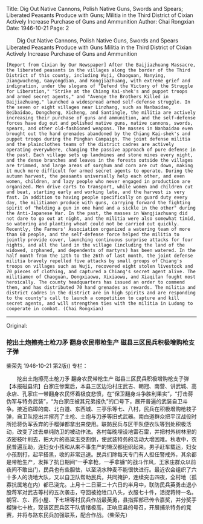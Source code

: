 Title: Dig Out Native Cannons, Polish Native Guns, Swords and Spears; Liberated Peasants Produce with Guns; Militia in the Third District of Cixian Actively Increase Purchase of Guns and Ammunition
Author: Chai Rongxian
Date: 1946-10-21
Page: 2

　　Dig Out Native Cannons, Polish Native Guns, Swords and Spears
    Liberated Peasants Produce with Guns
    Militia in the Third District of Cixian Actively Increase Purchase of Guns and Ammunition

    [Report from Cixian by Our Newspaper] After the Baijiazhuang Massacre, the liberated peasants in the villages along the border of the Third District of this county, including Wuji, Chaoguan, Nanying, Jiangwucheng, Gaoyongdian, and Kongjiazhuang, with extreme grief and indignation, under the slogans of "Defend the Victory of the Struggle for Liberation," "Strike at the Chiang Kai-shek's and puppet troops and armed secret agents," and "Avenge the Brothers Killed in Baijiazhuang," launched a widespread armed self-defense struggle. In the seven or eight villages near Linzhang, such as Nanbaidao, Beibaidao, Dongcheng, Xicheng, and Santingle, the militia are actively increasing their purchase of guns and ammunition, and the self-defense forces have dug out and polished native guns, native cannons, swords, spears, and other old-fashioned weapons. The masses in Nanbaidao even brought out the hand grenades abandoned by the Chiang Kai-shek's and puppet troops during the Pinghan Campaign. The joint defense militia and the plainclothes teams of the district cadres are actively operating everywhere, changing the passive approach of pure defense in the past. Each village sets up landmines and stone mines every night, and the dense branches and leaves in the forests outside the villages are trimmed, and large areas of sorghum and corn are cut down, making it much more difficult for armed secret agents to operate. During the autumn harvest, the peasants universally help each other, and even women, children, and lazy people who never engaged in production are organized. Men drive carts to transport, while women and children cut and beat, starting early and working late, and the harvest is very fast. In addition to having people specifically on guard duty every day, the militiamen produce with guns, carrying forward the fighting spirit of "holding a gun in one hand and a sickle in the other" during the Anti-Japanese War. In the past, the masses in Wangjiazhuang did not dare to go out at night, and the militia were also somewhat timid, so watering and planting wheat could not be carried out quickly. Recently, the Farmers' Association organized a watering team of more than 60 people, and the self-defense force helped the militia to jointly provide cover, launching continuous surprise attacks for four nights, and all the land in the village (including the land of the widowed, orphaned, and dependents of martyrs) has been watered. In the half month from the 12th to the 26th of last month, the joint defense militia bravely repelled five attacks by small groups of Chiang's troops on villages such as Wuji, recovered eight stolen livestock and 70 pieces of clothing, and captured a Chiang's secret agent alive. The militiamen of Chaoguan, Dongxiaowu, Xixiaowu, and Xiaqitan fought most heroically. The county headquarters has issued an order to commend them, and has distributed 70 hand grenades as rewards. The militia and district cadres in the district are in high spirits and are responding to the county's call to launch a competition to capture and kill secret agents, and will strengthen ties with the militia in Ludong to cooperate in combat. (Chai Rongxian)



<hr /> 

Original: 


### 挖出土炮擦亮土枪刀矛  翻身农民带枪生产  磁县三区民兵积极增购枪支子弹
柴荣先
1946-10-21
第2版()
专栏：

　　挖出土炮擦亮土枪刀矛
    翻身农民带枪生产
    磁县三区民兵积极增购枪支子弹
    【本报磁县讯】白家庄惨案后，本县三区边沿村庄武吉、朝冠、南营、讲武城、高永店、孔家庄一带翻身农民怀着极度悲愤，在“保卫翻身斗争胜利果实”，“打击蒋伪军与特务武装”，“为白家庄被其兄弟报仇”的口号下，展开普遍的武装自卫斗争。接近临璋的南、北白道、东西城、三亭乐等七、八村，民兵在积极增购枪枝子弹，自卫队挖出并擦亮了土枪、土炮与刀矛等旧式武器。南白道群众把平汉战役时所拾蒋伪军丢弃的手榴弹都拿出来使用。联防民兵与区干队便衣队等到处积极活动，改变了过去单纯防卫的被动作法。各村每晚埋设地雷石雷，并把村外树林里的浓密枝叶削去，把大片的高粱玉茭割倒，使武装特务的活动大增困难。秋收中，农民普遍互助，连妇女小孩和从来不事生产的懒汉都组织起来。男子赶车载运，妇女小孩割打，起早搭黑，收的非常迅速。民兵们除每天专门有人担任警戒外，其余都是带枪生产，发挥了抗日期间“一手拿枪，一手拿镰”的战斗作风，王家庄群众以前夜间不敢出门，民兵也有些胆怯，以至浇水种麦不能很快进行。最近农会组织了六十多人的浇地大队，又以自卫队帮助民兵，共同掩护，连续突击四夜，全村地（孤寡抗属地在内）都已浇完。上月十二日至二十六日的半月中，联防民兵英勇击退小股蒋军对武吉等村的五次袭击，夺回被抢牲口八头，衣服七十件，活捉蒋特一名。朝官、东、西小屋、下七坦等村民兵作战最英勇，县指挥部已传令嘉奖，并分奖手榴弹七十枚，现该区民兵区干队情绪极高，正响应县的号召，开展捕杀特务的竞赛，并将与路东民兵加强联系，配合作战。（柴荣先）
